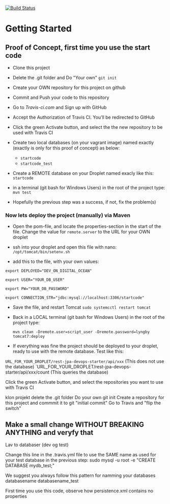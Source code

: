 [![Build Status](https://travis-ci.org/dat3startcode/rest-jpa-devops-startcode.svg?branch=master)](https://travis-ci.org/dat3startcode/rest-jpa-devops-startcode)

# Getting Started

## Proof of Concept, first time you use the start code

- Clone this project
- Delete the .git folder and Do "Your own" `git init`
- Create your OWN repository for this project on github
- Commit and Push your code to this repository
- Go to *Travis-ci.com* and Sign up with GitHub
- Accept the Authorization of Travis CI. You’ll be redirected to GitHub
- Click the green Activate button, and select the the new repository to be used with Travis CI

- Create two local databases (on your vagrant image) named exactly (exactly is only for this proof of concept) as below:
  - `startcode`
  - `startcode_test`
- Create a REMOTE database on your Droplet named exacly like this: `startcode`
- in a terminal (git bash for Windows Users) in the root of the project type: `mvn test`
- Hopefully the previous step was a success, if not, fix the problem(s)

### Now lets deploy the project (manually) via Maven
- Open the pom-file, and locate the properties-section in the start of the file. Change the value for `remote.server` to the URL for your OWN droplet

- ssh into your droplet and open this file with nano: `/opt/tomcat/bin/setenv.sh`
- add this to the file, with your own values:

`export DEPLOYED="DEV_ON_DIGITAL_OCEAN"`

`export USER="YOUR_DB_USER"`

`export PW="YOUR_DB_PASSWORD"`

`export CONNECTION_STR="jdbc:mysql://localhost:3306/startcode"
`
- Save the file, and restart Tomcat `sudo systemcctl restart tomcat`
- Back in a LOCAL terminal (git bash for Windows Users) in the root of the project type:

  `mvn clean -Dremote.user=script_user -Dremote.password=lyngby tomcat7:deploy`

- If everything was fine the project should be deployed to your droplet, ready to use with the remote database. Test like this:

`URL_FOR_YOUR_DROPLET/rest-jpa-devops-starter/api/xxx`  (This does not use the database)
`URL_FOR_YOUR_DROPLET/rest-jpa-devops-starter/api/xxx/count (This queries the database)






Click the green Activate button, and select the repositories you want to use with Travis CI

klon projekt
delete the .git folder 
Do your own git init
Create a repository for this project and commmit it to git "initial commit"
Go to Travis and "flip the switch"

## Make a small change WITHOUT BREAKING ANYTHING and veryfy that 


Lav to databaser (dev og test)

Change this line in the .travis.yml file to use the SAME name as used for your test database in the previous step:
sudo mysql -u root -e "CREATE DATABASE mydb_test;"


We suggest you always follow this pattern for namming your databases
databasename
databasename_test

First time you use this code, observe how persistence.xml contains no properties
